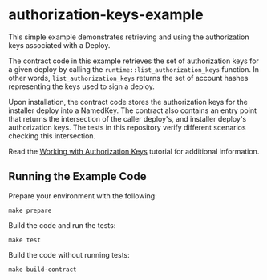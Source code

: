 # authorization-keys-example

This simple example demonstrates retrieving and using the authorization keys associated with a Deploy.

The contract code in this example retrieves the set of authorization keys for a given deploy by calling the `runtime::list_authorization_keys` function. In other words, `list_authorization_keys` returns the set of account hashes representing the keys used to sign a deploy. 

Upon installation, the contract code stores the authorization keys for the installer deploy into a NamedKey. The contract also contains an entry point that returns the intersection of the caller deploy's, and installer deploy's authorization keys. The tests in this repository verify different scenarios checking this intersection. 

Read the [Working with Authorization Keys](./tutorial/TUTORIAL.md) tutorial for additional information.

## Running the Example Code

Prepare your environment with the following:

`make prepare`

Build the code and run the tests:

`make test`

Build the code without running tests:

`make build-contract`
